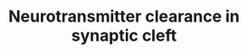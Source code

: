 ---
annotations:
- id: PW:0000003
  parent: signaling pathway
  type: Pathway Ontology
  value: signaling pathway
- id: PW:0000059
  parent: signaling pathway
  type: Pathway Ontology
  value: signaling pathway pertinent to the brain and nervous system
authors:
- Mkutmon
- Elisa
- Eweitz
- Egonw
citedin: ''
communities: []
description: 'Neurotransmitter released in the synaptic cleft binds to specific  receptors
  on the post-synaptic cell and the excess of the neurotransmitter is cleared to prevent
  over activation of the post-synaptic cell. The neurotransmitter is cleared by either
  re-uptake by the pre-synaptic neuron, diffusion in the perisynaptic area, uptake
  by astrocytes surrounding the synaptic cleft or enzymatic degradation of the neurotransmitter.<BR>This
  topic will be annotated in a future release.Original Pathway at Reactome: http://www.reactome.org/PathwayBrowser/#DB=gk_current&FOCUS_SPECIES_ID=48887&FOCUS_PATHWAY_ID=112311'
last-edited: 2025-07-02
ndex: null
organisms:
- Bos taurus
redirect_from:
- /index.php/Pathway:WP3165
- /instance/WP3165
- /instance/WP3165_r139708
revision: r139708
schema-jsonld:
- '@context': https://schema.org/
  '@id': https://wikipathways.github.io/pathways/WP3165.html
  '@type': Dataset
  creator:
    '@type': Organization
    name: WikiPathways
  description: 'Neurotransmitter released in the synaptic cleft binds to specific  receptors
    on the post-synaptic cell and the excess of the neurotransmitter is cleared to
    prevent over activation of the post-synaptic cell. The neurotransmitter is cleared
    by either re-uptake by the pre-synaptic neuron, diffusion in the perisynaptic
    area, uptake by astrocytes surrounding the synaptic cleft or enzymatic degradation
    of the neurotransmitter.<BR>This topic will be annotated in a future release.Original
    Pathway at Reactome: http://www.reactome.org/PathwayBrowser/#DB=gk_current&FOCUS_SPECIES_ID=48887&FOCUS_PATHWAY_ID=112311'
  keywords:
  - 5HT
  - 5HT-N-CH3
  - ALDH2
  - AcCho
  - AdoHcy
  - AdoMet
  - CDNB
  - COMT
  - Cho
  - DA
  - FAD [mitochondrialouter membrane]
  - H+
  - HCYS
  - HIAA
  - HIALD
  - H₂O
  - H₂O₂
  - MAOA
  - NAD+
  - NADH
  - NAd
  - NH3
  - Na+
  - O₂
  - SLC22A2
  - SLC6A3
  - acetate
  license: CC0
  name: Neurotransmitter clearance in synaptic cleft
seo: CreativeWork
title: Neurotransmitter clearance in synaptic cleft
wpid: WP3165
---
